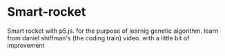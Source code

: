 # Smart-rocket
Smart rocket with p5.js. for the purpose of learnig genetic algorithm. learn from daniel shiffman's (the coding train) video. with a little bit of improvement
